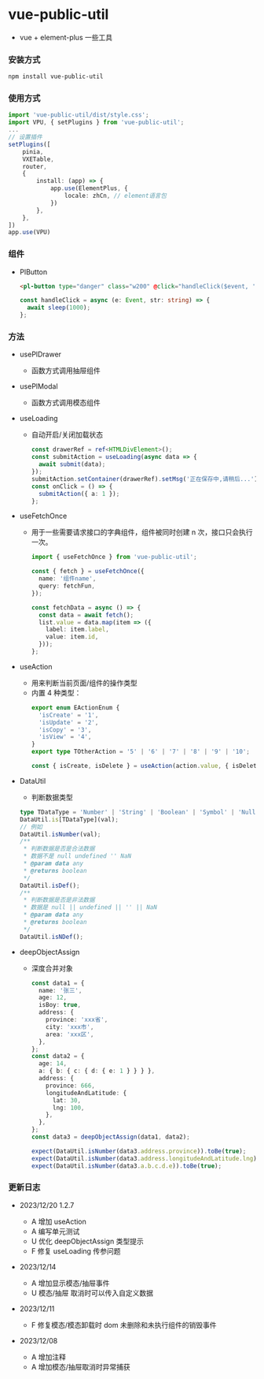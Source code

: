 # vue-public-util
- vue + element-plus 一些工具

### 安装方式

```bash
npm install vue-public-util
```

### 使用方式

```ts
import 'vue-public-util/dist/style.css';
import VPU, { setPlugins } from 'vue-public-util';
...
// 设置插件
setPlugins([
    pinia,
    VXETable,
    router,
    {
        install: (app) => {
            app.use(ElementPlus, {
                locale: zhCn, // element语言包
            })
        },
    },
])
app.use(VPU)
```

### 组件

- PlButton
  ```html
  <pl-button type="danger" class="w200" @click="handleClick($event, '123')">防抖按钮</pl-button>
  ```
  ```ts
  const handleClick = async (e: Event, str: string) => {
    await sleep(1000);
  };
  ```

### 方法

- usePlDrawer
  - 函数方式调用抽屉组件
- usePlModal
  - 函数方式调用模态组件
- useLoading
  - 自动开启/关闭加载状态
    ```ts
    const drawerRef = ref<HTMLDivElement>();
    const submitAction = useLoading(async data => {
      await submit(data);
    });
    submitAction.setContainer(drawerRef).setMsg('正在保存中,请稍后...');
    const onClick = () => {
      submitAction({ a: 1 });
    };
    ```
- useFetchOnce

  - 用于一些需要请求接口的字典组件，组件被同时创建 n 次，接口只会执行一次。

    ```ts
    import { useFetchOnce } from 'vue-public-util';

    const { fetch } = useFetchOnce({
      name: '组件name',
      query: fetchFun,
    });

    const fetchData = async () => {
      const data = await fetch();
      list.value = data.map(item => ({
        label: item.label,
        value: item.id,
      }));
    };
    ```

- useAction
  - 用来判断当前页面/组件的操作类型
  - 内置 4 种类型：
    ```ts
    export enum EActionEnum {
      'isCreate' = '1',
      'isUpdate' = '2',
      'isCopy' = '3',
      'isView' = '4',
    }
    export type TOtherAction = '5' | '6' | '7' | '8' | '9' | '10';
    ```
    ```ts
    const { isCreate, isDelete } = useAction(action.value, { isDelete: '5' });
    ```
- DataUtil
  - 判断数据类型
  ```ts
  type TDataType = 'Number' | 'String' | 'Boolean' | 'Symbol' | 'Null' | 'Undefined' | 'Array' | 'Object' | 'Function' | 'Set' | 'Map';
  DataUtil.is[TDataType](val);
  // 例如
  DataUtil.isNumber(val);
  /**
   * 判断数据是否是合法数据
   * 数据不是 null undefined '' NaN
   * @param data any
   * @returns boolean
   */
  DataUtil.isDef();
  /**
   * 判断数据是否是非法数据
   * 数据是 null || undefined || '' || NaN
   * @param data any
   * @returns boolean
   */
  DataUtil.isNDef();
  ```
- deepObjectAssign

  - 深度合并对象

    ```ts
    const data1 = {
      name: '张三',
      age: 12,
      isBoy: true,
      address: {
        province: 'xxx省',
        city: 'xxx市',
        area: 'xxx区',
      },
    };
    const data2 = {
      age: 14,
      a: { b: { c: { d: { e: 1 } } } },
      address: {
        province: 666,
        longitudeAndLatitude: {
          lat: 30,
          lng: 100,
        },
      },
    };
    const data3 = deepObjectAssign(data1, data2);

    expect(DataUtil.isNumber(data3.address.province)).toBe(true);
    expect(DataUtil.isNumber(data3.address.longitudeAndLatitude.lng)).toBe(true);
    expect(DataUtil.isNumber(data3.a.b.c.d.e)).toBe(true);
    ```

### 更新日志

- 2023/12/20 1.2.7

  - A 增加 useAction
  - A 编写单元测试
  - U 优化 deepObjectAssign 类型提示
  - F 修复 useLoading 传参问题

- 2023/12/14
  - A 增加显示模态/抽屉事件
  - U 模态/抽屉 取消时可以传入自定义数据
- 2023/12/11
  - F 修复模态/模态卸载时 dom 未删除和未执行组件的销毁事件
- 2023/12/08
  - A 增加注释
  - A 增加模态/抽屉取消时异常捕获
